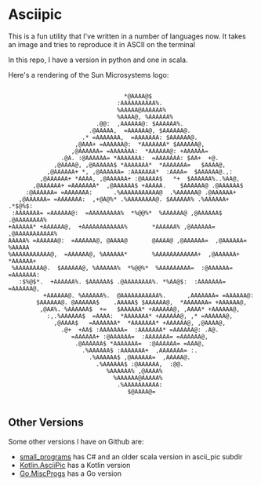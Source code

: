 ﻿# Asciipic

This is a fun utility that I've written in a number of languages now.
It takes an image and tries to reproduce it in ASCII on the terminal

In this repo, I have a version in python and one in scala. 

Here's a rendering of the Sun Microsystems logo:

<pre><code>
                                 *@AAAA@$
                               :AAAAAAAAAA%.
                               %AAAAA@AAAAAA%
                               %AAAA@, %AAAAAA%
                         .@@:  ,AAAAAA@: $AAAAAA%.
                       .@AAAAA,  =AAAAAA@, $AAAAAA@.
                     .* =AAAAAAA,  =AAAAAAA: $AAAAAA@.
                   ,@AAA+ =AAAAAA@:  *AAAAAAA* $AAAAAA@,
                  ,@AAAAAA= =AAAAAAA:  *AAAAAA@: +AAAAAA=
               .@A. :@AAAAAA= *AAAAAAA:  =AAAAAAA: $AA+  +@.
             ,@AAAA@, ,@AAAAAA$ *AAAAAAA*  *AAAAAAA=   $AAAA@,
           ,@AAAAAA+ *, ,@AAAAAA= :AAAAAAA*  :AAAA=  $AAAAAA@.,:
         ,@AAAAAA+ *AAAA, ,@AAAAAA+ :@AAAAA$   *+  $AAAAAA%..%AA@,
       ,@AAAAAA+ =AAAAAAA*  ,@AAAAAA$ +AAAAA.    $AAAAAA@ .@AAAAAA$
     :@AAAAAA= =AAAAAAA:      .%AAAAAAAAAAA@  .%AAAAAA@ .@AAAAAA+
   ,@AAAAAA= =AAAAAAA:  ,+@A@%* .%AAAAAAAA@. $AAAAAA% .%AAAAAA+  .*$@%$:
 :AAAAAAA= =AAAAAA@:  =AAAAAAAAA%  *%@@%*  %AAAAAA@ ,@AAAAAA$  .@AAAAAAAA%
+AAAAAA* +AAAAAA@,  +AAAAAAAAAAAA%       *AAAAAA% ,@AAAAAA=  ,@AAAAAAAAAAA%
AAAAA% =AAAAAA@:  =AAAAAA@, @AAAA@       @AAAA@ ,@AAAAAA=  ,@AAAAAA= %AAAAA
%AAAAAAAAAAA@,  =AAAAAA@, %AAAAAA*       %AAAAAAAAAAAA+  ,@AAAAAA+ *AAAAAA+
 %AAAAAAAA@.  $AAAAAA@, %AAAAAA%  *%@@%*  %AAAAAAAAA=  :@AAAAAA= =AAAAAAA:
   :$%@$*.  +AAAAAA%. $AAAAAA$ .@AAAAAAAA%. *%AA@$:  :AAAAAAA= =AAAAAA@,
          +AAAAAA@. %AAAAAA%.  @AAAAAAAAAAA%.      ,AAAAAAA= =AAAAAA@:
        $AAAAAA@. @AAAAAA$    .AAAAA$ $AAAAAA@,  *AAAAAAA= +AAAAAA@,
         ,@AA%. %AAAAAA$  +=   $AAAAAA* +AAAAAA@, ,AAAA* +AAAAAA@,
           :,.%AAAAAA$  =AAAA:  *AAAAAAA* +AAAAAA@, ,* =AAAAAA@,
             ,@AAAA$   =AAAAAAA*  *AAAAAAA* +AAAAAA@, ,@AAAA@,
               .@+  +AA$ :AAAAAAA=  :AAAAAAA* =AAAAAA@: .A@.
                  =AAAAAA+ :@AAAAAA=  :AAAAAAA= =AAAAAA@,
                   .@AAAAAA$ *AAAAAAA=  :@AAAAAA= =AAA@,
                     .%AAAAAA$ :AAAAAAA+  ,AAAAAAA= :.
                       .%AAAAAA$ ,@AAAAAA=  ,AAAAA@.
                         .%AAAAAA$ :@AAAAAA,  :@@.
                            %AAAAAA% ,@AAAA%
                              %AAAAAA@AAAAA%
                               .%AAAAAAAAAA:
                                  $@AAAA@=

</code></pre>

## Other Versions

Some other versions I have on Github are:

 * [small_programs](https://github.com/rwtodd/small_programs) has C# and an older scala version in ascii_pic subdir
 * [Kotlin.AsciiPic](https://github.com/rwtodd/Kotlin.AsciiPic) has a Kotlin version
 * [Go.MiscProgs](https://github.com/rwtodd/Go.MiscProgs) has a Go version 

